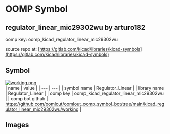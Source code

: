 # OOMP Symbol  
## regulator_linear_mic29302wu  by arturo182  
  
oomp key: oomp_kicad_regulator_linear_mic29302wu  
  
source repo at: [https://gitlab.com/kicad/libraries/kicad-symbols](https://gitlab.com/kicad/libraries/kicad-symbols)  
## Symbol  
  
[![working.png](working_600.png)](working.png)  
| name | value | 
| --- | --- | 
| symbol name | Regulator_Linear | 
| library name | Regulator_Linear | 
| oomp key | oomp_kicad_regulator_linear_mic29302wu | 
| oomp bot github | https://github.com/oomlout/oomlout_oomp_symbol_bot/tree/main/kicad_regulator_linear_mic29302wu/working | 
## Images  
